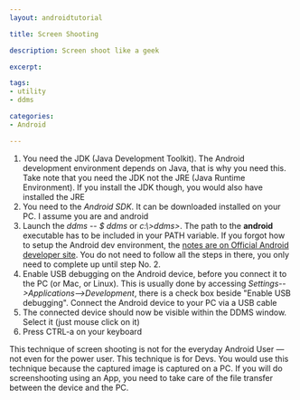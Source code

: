```yaml
---
layout: androidtutorial

title: Screen Shooting

description: Screen shoot like a geek

excerpt: 

tags:
- utility
- ddms

categories:
- Android

---
```



1. You need the JDK (Java Development Toolkit). The Android development environment depends on Java, that is why you need this. Take note that you need the JDK not the JRE (Java Runtime Environment). If you install the JDK though, you would also have installed the JRE
2. You need to the *Android SDK*. It can be downloaded installed on your PC. I assume you are and android
3. Launch the *ddms* -- *$ ddms* or *c:\\>ddms>*. The path to the **android** executable has to be included in your PATH variable. If you forgot how to setup the Android dev environment, the [notes are on Official Android developer site](http://developer.android.com/sdk/installing.html). You do not need to follow all the steps in there, you only need to complete up until step No. 2.
4. Enable USB debugging on the Android device, before you connect it to the PC (or Mac, or Linux). This is usually done by accessing *Settings-->Applications-->Development*, there is a check box beside "Enable USB debugging". Connect the Android device to your PC via a USB cable
5. The connected device should now be visible within the DDMS window. Select it (just mouse click on it)
6. Press CTRL-a on your keyboard

This technique of screen shooting is not for the everyday Android User &mdash; not even for the power user. This technique is for Devs. You would use this technique because the captured image is captured on a PC. If you will do screenshooting using an App, you need to take care of the file transfer between the device and the PC.




